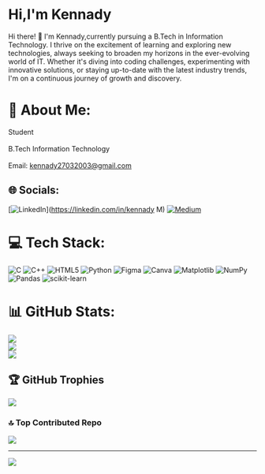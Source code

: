 #  Hi,I'm Kennady
Hi there! 👋 I'm Kennady,currently pursuing a B.Tech in Information Technology. I thrive on the excitement of learning and exploring new technologies, always seeking to broaden my horizons in the ever-evolving world of IT. Whether it's diving into coding challenges, experimenting with innovative solutions, or staying up-to-date with the latest industry trends, I'm on a continuous journey of growth and discovery.

# 💫 About Me:
Student<br><br>B.Tech Information Technology<br><br>Email: kennady27032003@gmail.com<br>


## 🌐 Socials:
[![LinkedIn](https://img.shields.io/badge/LinkedIn-%230077B5.svg?logo=linkedin&logoColor=white)](https://linkedin.com/in/kennady M) [![Medium](https://img.shields.io/badge/Medium-12100E?logo=medium&logoColor=white)](https://medium.com/@Kennady) 

# 💻 Tech Stack:
![C](https://img.shields.io/badge/c-%2300599C.svg?style=for-the-badge&logo=c&logoColor=white) ![C++](https://img.shields.io/badge/c++-%2300599C.svg?style=for-the-badge&logo=c%2B%2B&logoColor=white) ![HTML5](https://img.shields.io/badge/html5-%23E34F26.svg?style=for-the-badge&logo=html5&logoColor=white) ![Python](https://img.shields.io/badge/python-3670A0?style=for-the-badge&logo=python&logoColor=ffdd54) ![Figma](https://img.shields.io/badge/figma-%23F24E1E.svg?style=for-the-badge&logo=figma&logoColor=white) ![Canva](https://img.shields.io/badge/Canva-%2300C4CC.svg?style=for-the-badge&logo=Canva&logoColor=white) ![Matplotlib](https://img.shields.io/badge/Matplotlib-%23ffffff.svg?style=for-the-badge&logo=Matplotlib&logoColor=black) ![NumPy](https://img.shields.io/badge/numpy-%23013243.svg?style=for-the-badge&logo=numpy&logoColor=white) ![Pandas](https://img.shields.io/badge/pandas-%23150458.svg?style=for-the-badge&logo=pandas&logoColor=white) ![scikit-learn](https://img.shields.io/badge/scikit--learn-%23F7931E.svg?style=for-the-badge&logo=scikit-learn&logoColor=white)
# 📊 GitHub Stats:
![](https://github-readme-stats.vercel.app/api?username=kennady07&theme=dark&hide_border=false&include_all_commits=true&count_private=false)<br/>
![](https://github-readme-streak-stats.herokuapp.com/?user=kennady07&theme=dark&hide_border=false)<br/>
![](https://github-readme-stats.vercel.app/api/top-langs/?username=kennady07&theme=dark&hide_border=false&include_all_commits=true&count_private=false&layout=compact)

## 🏆 GitHub Trophies
![](https://github-profile-trophy.vercel.app/?username=kennady07&theme=radical&no-frame=true&no-bg=true&margin-w=4)

### 🔝 Top Contributed Repo
![](https://github-contributor-stats.vercel.app/api?username=kennady07&limit=5&theme=onestar&combine_all_yearly_contributions=true)

---
[![](https://visitcount.itsvg.in/api?id=kennady07&icon=1&color=1)](https://visitcount.itsvg.in)

<!-- Proudly created with GPRM ( https://gprm.itsvg.in ) -->
